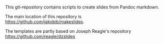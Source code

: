 This git-repository contains scripts to create slides from Pandoc markdown.

The main location of this repository is
<https://github.com/jakobib/makeslides>.

The templates are partly based on Joseph Reagle's repository
<https://github.com/reagle/dzslides>
